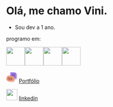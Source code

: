 # Olá, me chamo Vini.

- Sou dev a 1 ano.

<p>programo em:</p>

<img loading='lazy' width='50' height='50' src="https://cdn.jsdelivr.net/gh/devicons/devicon/icons/javascript/javascript-original.svg" /><img loading='lazy' width='50' height='50' src="https://cdn.jsdelivr.net/gh/devicons/devicon/icons/python/python-original.svg" /><img loading='lazy' width='50' height='50' src="https://cdn.jsdelivr.net/gh/devicons/devicon/icons/cplusplus/cplusplus-original.svg" /><img width='50' height='50' src="https://cdn.jsdelivr.net/gh/devicons/devicon/icons/java/java-original.svg" />

<img width='30' height='30' src="logo.svg"> [Portfólio](https://port-1wzw.onrender.com)

<img width='30' height='30' src="https://cdn.jsdelivr.net/gh/devicons/devicon/icons/linkedin/linkedin-original.svg" />  [linkedin](https://www.linkedin.com/in/vinicius-gabriel-639869297/)




          

          

